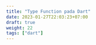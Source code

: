 ```yaml
---
title: "Type Function pada Dart"
date: 2023-01-27T22:03:23+07:00
draft: true
weight: 22
tags: ["dart"]
---
```


